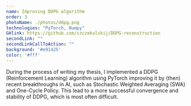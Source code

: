 ```yaml
---
name: Improving DDPG algorithm
order: 3
photoName: ./photos/ddpg.png
technologies: "PyTorch, Numpy"
GHlink: https://github.com/szczekulskij/DDPG-reconstruction
secondLink: ""
secondLinkCallToAction: ""
background: '#e91425'
color: '#fff'
---
```


During the process of writing my thesis, I implemented a DDPG (Reinforcement Learning) algorithm using PyTorch improving it by (then) recent breakthroughs in AI, such as Stochastic Weighted Averaging (SWA) and One-Cycle Policy. This lead to a more successful convergence and stability of DDPG, which is most often difficult.